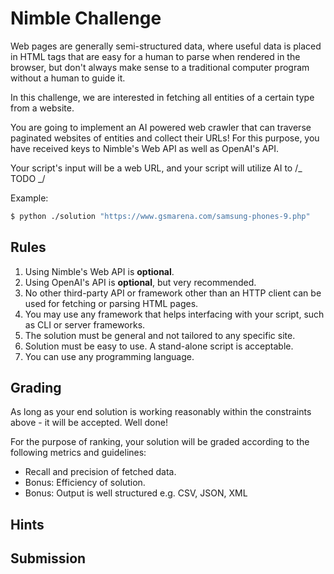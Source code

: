 # Nimble Challenge

Web pages are generally semi-structured data, where useful data is placed in HTML tags that are easy for a human to parse when rendered in the browser, but don't always make sense to a traditional computer program without a human to guide it.

In this challenge, we are interested in fetching all entities of a certain type from a website.

You are going to implement an AI powered web crawler that can traverse paginated websites of entities and collect their URLs! For this purpose, you have received keys to Nimble's Web API as well as OpenAI's API.

Your script's input will be a web URL, and your script will utilize AI to /_ TODO _/

Example:

```sh
$ python ./solution "https://www.gsmarena.com/samsung-phones-9.php"
```

## Rules

1. Using Nimble's Web API is **optional**.
1. Using OpenAI's API is **optional**, but very recommended.
1. No other third-party API or framework other than an HTTP client can be used for fetching or parsing HTML pages.
1. You may use any framework that helps interfacing with your script, such as CLI or server frameworks.
1. The solution must be general and not tailored to any specific site.
1. Solution must be easy to use. A stand-alone script is acceptable.
1. You can use any programming language.

## Grading

As long as your end solution is working reasonably within the constraints above - it will be accepted. Well done!

For the purpose of ranking, your solution will be graded according to the following metrics and guidelines:

- Recall and precision of fetched data.
- Bonus: Efficiency of solution.
- Bonus: Output is well structured e.g. CSV, JSON, XML

## Hints

## Submission
